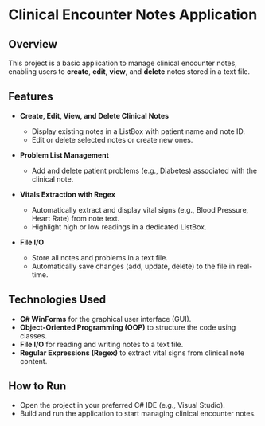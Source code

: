 # Clinical Encounter Notes Application

## Overview

This project is a basic application to manage clinical encounter notes, enabling users to **create**, **edit**, **view**, and **delete** notes stored in a text file.

## Features

- **Create, Edit, View, and Delete Clinical Notes**

  - Display existing notes in a ListBox with patient name and note ID.
  - Edit or delete selected notes or create new ones.

- **Problem List Management**

  - Add and delete patient problems (e.g., Diabetes) associated with the clinical note.

- **Vitals Extraction with Regex**

  - Automatically extract and display vital signs (e.g., Blood Pressure, Heart Rate) from note text.
  - Highlight high or low readings in a dedicated ListBox.

- **File I/O**
  - Store all notes and problems in a text file.
  - Automatically save changes (add, update, delete) to the file in real-time.

## Technologies Used

- **C# WinForms** for the graphical user interface (GUI).
- **Object-Oriented Programming (OOP)** to structure the code using classes.
- **File I/O** for reading and writing notes to a text file.
- **Regular Expressions (Regex)** to extract vital signs from clinical note content.

## How to Run

- Open the project in your preferred C# IDE (e.g., Visual Studio).
- Build and run the application to start managing clinical encounter notes.
